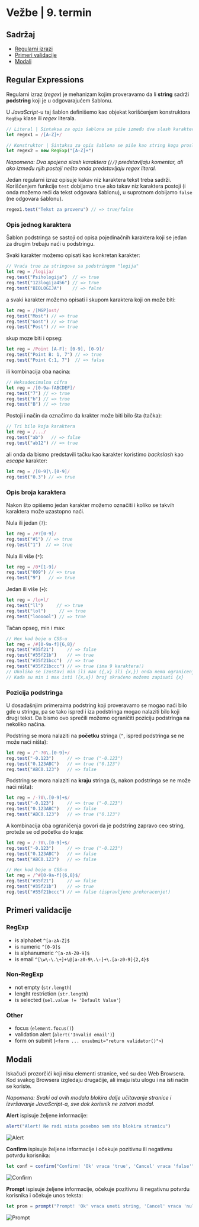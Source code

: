 # Vežbe | 9. termin

## Sadržaj

- [Regularni izrazi](#regular-expressions)
- [Primeri validacije](#primeri-validacije)
- [Modali](#modali)


## Regular Expressions

Regularni izraz (_regex_) je mehanizam kojim proveravamo da li **string** sadrži **podstring** koji je u odgovarajućem šablonu.

U _JavaScript_-u taj šablon definišemo kao objekat korišćenjem konstruktora `RegExp` klase ili _regex_ literala.

```js
// Literal | Sintaksa za opis šablona se piše između dva slash karaktera
let regex1 = /[A-Z]+/             

// Konstruktor | Sintaksa za opis šablona se piše kao string koga prosleđujemo konstruktoru
let regex2 = new RegExp("[A-Z]+") 
```

_Napomena: Dva spojena slash karaktera (`//`) predstavljaju komentar, ali ako između njih postoji nešto onda predstavljaju regex literal._

Jedan regularni izraz opisuje kakav niz karaktera tekst treba sadrži. Korišćenjem funkcije `test` dobijamo `true` ako takav niz karaktera postoji (i onda možemo reći da tekst odgovara šablonu), u suprotnom dobijamo `false` (ne odgovara šablonu).

```js
regex1.test("Tekst za proveru") // => true/false
```

### Opis jednog karaktera

Šablon podstringa se sastoji od opisa pojedinačnih karaktera koji se jedan za drugim trebaju naći u podstringu.

Svaki karakter možemo opisati kao konkretan karakter:

```js
// Vraća true za stringove sa podstringom "logija"
let reg = /logija/
reg.test("Psihologija")  // => true
reg.test("123logija456") // => true
reg.test("BIOLOGIJA")    // => false
```

a svaki karakter možemo opisati i skupom karaktera koji on može biti:

```js
let reg = /[MGP]ost/
reg.test("Most") // => true
reg.test("Gost") // => true
reg.test("Post") // => true
```

skup moze biti i opseg:

```js
let reg = /Point [A-F]: [0-9], [0-9]/
reg.test("Point B: 1, 7") // => true
reg.test("Point C:1, 7")  // => false
```

ili kombinacija oba nacina:

```js
// Heksadecimalna cifra
let reg = /[0-9a-fABCDEF]/
reg.test("7") // => true
reg.test("b") // => true
reg.test("B") // => true
```

Postoji i način da označimo da krakter može biti bilo šta (tačka):

```js
// Tri bilo koja karaktera
let reg = /.../
reg.test("ab")   // => false
reg.test("ab12") // => true
```

ali onda da bismo predstavili tačku kao karakter koristimo _backslash_ kao _escape_ karakter:

```js
let reg = /[0-9]\.[0-9]/
reg.test("0.3") // => true
```

### Opis broja karaktera

Nakon što opišemo jedan karakter možemo označiti i koliko se takvih karaktera može uzastopno naći.

Nula ili jedan (`?`):

```js
let reg = /#?[0-9]/
reg.test("#1") // => true
reg.test("1")  // => true
```

Nula ili više (`*`):

```js
let reg = /0*[1-9]/
reg.test("009") // => true
reg.test("9")   // => true
```

Jedan ili više (`+`):

```js
let reg = /lo+l/
reg.test("ll")     // => true
reg.test("lol")     // => true
reg.test("loooool") // => true
```

Tačan opseg, min i max:

```js
// Hex kod boje u CSS-u
let reg = /#[0-9a-f]{6,8}/
reg.test("#35f21")     // => false
reg.test("#35f21b")    // => true
reg.test("#35f21bcc")  // => true
reg.test("#35f21bccc") // => true (ima 9 karaktera!)
// Ukoliko se izostavi min ili max ({,x} ili {x,}) onda nema ogranicenja na toj strani
// Kada su min i max isti ({x,x}) broj skraćeno možemo zapisati {x}
```

### Pozicija podstringa

U dosadašnjim primeraima podstring koji proveravamo se mogao naći bilo gde u stringu, pa se tako ispred i iza podstringa mogao nalaziti bilo koji drugi tekst. Da bismo ovo sprečili možemo ograničiti poziciju podstringa na nekoliko načina.

Podstring se mora nalaziti na **početku** stringa (`^`, ispred podstringa se ne može naći ništa):

```js
let reg = /^-?0\.[0-9]+/
reg.test("-0.123")     // => true ("-0.123")
reg.test("0.123ABC")   // => true ("0.123")
reg.test("ABC0.123")   // => false
```

Podstring se mora nalaziti na **kraju** stringa (`$`, nakon podstringa se ne može naći ništa):

```js
let reg = /-?0\.[0-9]+$/
reg.test("-0.123")     // => true ("-0.123")
reg.test("0.123ABC")   // => false
reg.test("ABC0.123")   // => true ("0.123")
```

A kombinacija oba ograničenja govori da je podstring zapravo ceo string, proteže se od početka do kraja:

```js
let reg = /-?0\.[0-9]+$/
reg.test("-0.123")     // => true ("-0.123")
reg.test("0.123ABC")   // => false
reg.test("ABC0.123")   // => false
```

```js
// Hex kod boje u CSS-u
let reg = /^#[0-9a-f]{6,8}$/
reg.test("#35f21")     // => false
reg.test("#35f21b")    // => true
reg.test("#35f21bccc") // => false (ispravljeno prekoracenje!)
```


## Primeri validacije

### RegExp
- is alphabet `^[a-zA-Z]$`
- is numeric `^[0-9]$`
- is alphanumeric `^[a-zA-Z0-9]$`
- is email `^[\w\-\.\+]+\@[a-z0-9\.\-]+\.[a-z0-9]{2,4}$`

### Non-RegExp
- not empty (`str.length`)
- lenght restriction (`str.length`)
- is selected (`sel.value != 'Default Value'`)

### Other
- focus (`element.focus()`)
- validation alert (`alert('Invalid email')`)
- form on submit (`<form ... onsubmit="return validator()">`)


## Modali

Iskačući prozorčići koji nisu elementi stranice, već su deo Web Browsera. Kod svakog Browsera izgledaju drugačije, ali imaju istu ulogu i na isti način se koriste.

_Napomena: Svaki od ovih modala blokira dalje učitavanje stranice i izvršavanje JavaScript-a, sve dok korisnik ne zatvori modal._

**Alert** ispisuje željene informacije:
```js
alert("Alert! Ne radi nista posebno sem sto blokira stranicu")
```
![Alert](res/alert-firefox.png)

**Confirm** ispisuje željene informacije i očekuje pozitivnu ili negativnu potvrdu korisnika:
```js
let conf = confirm("Confirm! 'Ok' vraca 'true', 'Cancel' vraca 'false'")
```
![Confirm](res/confirm-firefox.png)

**Prompt** ispisuje željene informacije, očekuje pozitivnu ili negativnu potvrdu korisnika i očekuje unos teksta:
```js
let prom = prompt("Prompt! 'Ok' vraca uneti string, 'Cancel' vraca 'null'", "Default String")
```
![Prompt](res/prompt-firefox.png)
